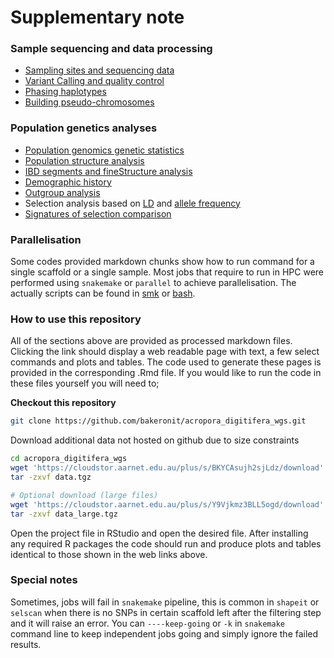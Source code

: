 # Supplementary note

### Sample sequencing and data processing
- [Sampling sites and sequencing data](01.sample_information.md)
- [Variant Calling and quality control](02.quality_control.md)
- [Phasing haplotypes](03.phasing.md)
- [Building pseudo-chromosomes](11.ragtag_scaffolding.md)

### Population genetics analyses
- [Population genomics genetic statistics](04.popgen_stats.md)
- [Population structure analysis](05.population_structure.md)
- [IBD segments and fineStructure analysis](06.ibd_finestructure.md)
- [Demographic history](07.demographic_history.md)
- [Outgroup analysis](10.outgroup_analysis.md)
- Selection analysis based on [LD](06.haplotype_selection_analysis.md) and [allele frequency](12.pcangsd_selection.md)
- [Signatures of selection comparison](14.selection_combined.md)

### Parallelisation
Some codes provided markdown chunks show how to run command for a single scaffold or a single sample. Most jobs that require to run in HPC were performed using `snakemake` or `parallel` to achieve parallelisation. The actually scripts can be found in [smk](scripts/smk) or [bash](scripts/bash).

### How to use this repository
All of the sections above are provided as processed markdown files. Clicking the link should display a web readable page with text, a few select commands and plots and tables. The code used to generate these pages is provided in the corresponding .Rmd file. If you would like to run the code in these files yourself you will need to;

**Checkout this repository**

```bash
git clone https://github.com/bakeronit/acropora_digitifera_wgs.git
```

Download additional data not hosted on github due to size constraints

```bash
cd acropora_digitifera_wgs
wget 'https://cloudstor.aarnet.edu.au/plus/s/BKYCAsujh2sjLdz/download' -O data.tgz
tar -zxvf data.tgz 

# Optional download (large files)
wget 'https://cloudstor.aarnet.edu.au/plus/s/Y9Vjkmz3BLL5ogd/download' -O data_large.tgz
tar -zxvf data_large.tgz 
```

Open the project file in RStudio and open the desired file. After installing any required R packages the code should run and produce plots and tables identical to those shown in the web links above.

### Special notes
Sometimes, jobs will fail in `snakemake` pipeline, this is common in `shapeit` or `selscan` when there is no SNPs in certain scaffold left after the filtering step and it will raise an error. You can `----keep-going` or `-k` in `snakemake` command line to keep independent jobs going and simply ignore the failed results.
